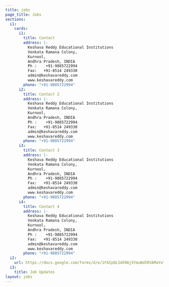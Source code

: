 ```yaml
---
title: jobs
page_title: Jobs
sections:
  i1:
    cards:
      i1:
        title: Contact
        address: |-
          Keshava Reddy Educational Institutions
          Venkata Ramana Colony,
          Kurnool,
          Andhra Pradesh, INDIA
          Ph :    +91-9885722994
          Fax:   +91-8514 249330
          admin@keshavareddy.com
          www.keshavareddy.com
        phone: "+91-9885722994"
      i2:
        title: Contact 2
        address: |-
          Keshava Reddy Educational Institutions
          Venkata Ramana Colony,
          Kurnool,
          Andhra Pradesh, INDIA
          Ph :    +91-9885722994
          Fax:   +91-8514 249330
          admin@keshavareddy.com
          www.keshavareddy.com
        phone: "+91-9885722994"
      i3:
        title: Contact 3
        address: |-
          Keshava Reddy Educational Institutions
          Venkata Ramana Colony,
          Kurnool,
          Andhra Pradesh, INDIA
          Ph :    +91-9885722994
          Fax:   +91-8514 249330
          admin@keshavareddy.com
          www.keshavareddy.com
        phone: "+91-9885722994"
      i4:
        title: Contact 4
        address: |-
          Keshava Reddy Educational Institutions
          Venkata Ramana Colony,
          Kurnool,
          Andhra Pradesh, INDIA
          Ph :    +91-9885722994
          Fax:   +91-8514 249330
          admin@keshavareddy.com
          www.keshavareddy.com
        phone: "+91-9885722994"
  i2:
    url: https://docs.google.com/forms/d/e/1FAIpQLSdX9Aj5YmuBd5RVAMaYoTZa1E8KMV9YAmvuzDWQNUhIS_4rNQ/viewform?usp=sf_link
  i3:
    title: Job Updates
layout: jobs
---
```


